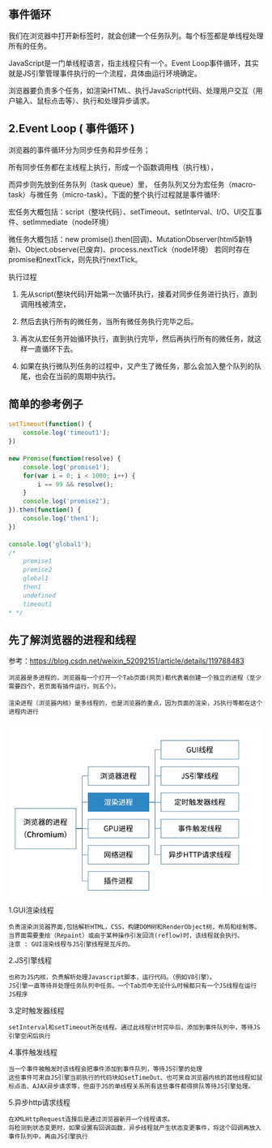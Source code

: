 ## 事件循环
我们在浏览器中打开新标签时，就会创建一个任务队列。每个标签都是单线程处理所有的任务。

JavaScript是一门单线程语言，指主线程只有一个。Event Loop事件循环，其实就是JS引擎管理事件执行的一个流程，具体由运行环境确定。

浏览器要负责多个任务，如渲染HTML、执行JavaScript代码、处理用户交互（用 户输入、鼠标点击等）、执行和处理异步请求。

## 2.Event Loop ( 事件循环 )
浏览器的事件循环分为同步任务和异步任务；

所有同步任务都在主线程上执行，形成一个函数调用栈（执行栈），

而异步则先放到任务队列（task queue）里， 任务队列又分为宏任务（macro-task）与微任务（micro-task）。下面的整个执行过程就是事件循环:

宏任务大概包括：script（整块代码）、setTimeout、setInterval、I/O、UI交互事件、setImmediate（node环境）

微任务大概包括：new promise().then(回调)、MutationObserver(html5新特新)、Object.observe(已废弃)、process.nextTick（node环境）
若同时存在promise和nextTick，则先执行nextTick。

执行过程
1. 先从script(整块代码)开始第一次循环执行，接着对同步任务进行执行，直到调用栈被清空，

2. 然后去执行所有的微任务，当所有微任务执行完毕之后。

3. 再次从宏任务开始循环执行，直到执行完毕，然后再执行所有的微任务，就这样一直循环下去。

4. 如果在执行微队列任务的过程中，又产生了微任务，那么会加入整个队列的队尾，也会在当前的周期中执行。

## 简单的参考例子
```js
setTimeout(function() {
    console.log('timeout1');
})

new Promise(function(resolve) {
    console.log('promise1');
    for(var i = 0; i < 1000; i++) {
        i == 99 && resolve();
    }
    console.log('promise2');
}).then(function() {
    console.log('then1');
})

console.log('global1');
/*
    promise1
    promise2
    global1
    then1
    undefined
    timeout1
* */
```

## 先了解浏览器的进程和线程
参考：https://blog.csdn.net/weixin_52092151/article/details/119788483
```
浏览器是多进程的，浏览器每一个打开一个Tab页面(网页)都代表着创建一个独立的进程（至少需要四个，若页面有插件运行，则五个）。

渲染进程（浏览器内核）是多线程的，也是浏览器的重点，因为页面的渲染，JS执行等都在这个进程内进行
```
![](../../assets/img-algorithm/图1浏览器进程和线程.png)

1.GUI渲染线程
```
负责渲染浏览器界面,包括解析HTML，CSS，构建DOM树和RenderObject树，布局和绘制等。
当界面需要重绘（Repaint）或由于某种操作引发回流(reflow)时，该线程就会执行。
注意 : GUI渲染线程与JS引擎线程是互斥的。
```
2.JS引擎线程
```
也称为JS内核，负责解析处理Javascript脚本，运行代码。（例如V8引擎）。
JS引擎一直等待并处理任务队列中任务。一个Tab页中无论什么时候都只有一个JS线程在运行JS程序
```

3.定时触发器线程
```
setInterval和setTimeout所在线程。通过此线程计时完毕后，添加到事件队列中，等待JS引擎空闲后执行
```
4.事件触发线程
```
当一个事件被触发时该线程会把事件添加到事件队列，等待JS引擎的处理
这些事件可来自JS引擎当前执行的代码块如setTimeOut、也可来自浏览器内核的其他线程如鼠标点击、AJAX异步请求等，但由于JS的单线程关系所有这些事件都得排队等待JS引擎处理。
```
5.异步http请求线程
```
在XMLHttpRequest连接后是通过浏览器新开一个线程请求。
将检测到状态变更时，如果设置有回调函数，异步线程就产生状态变更事件，将这个回调再放入事件队列中。再由JS引擎执行
```

